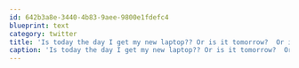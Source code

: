 ```yaml
---
id: 642b3a8e-3440-4b83-9aee-9800e1fdefc4
blueprint: text
category: twitter
title: 'Is today the day I get my new laptop?? Or is it tomorrow?  Or is it maybe Monday?'
caption: 'Is today the day I get my new laptop?? Or is it tomorrow?  Or is it maybe Monday?'
---
```

